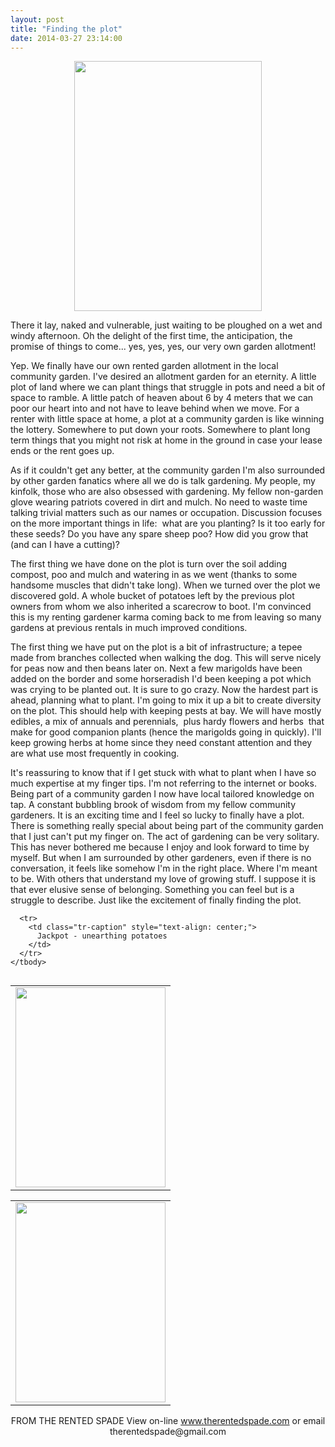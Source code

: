 ```yaml
---
layout: post
title: "Finding the plot"
date: 2014-03-27 23:14:00
---
```


<div dir="ltr" style="text-align: left;" trbidi="on">
  <div class="separator" style="clear: both; text-align: center;">
    <a href="http://2.bp.blogspot.com/-5an0YG2DV_c/UzN5FZ6O0NI/AAAAAAAAB90/ZBszYzTd51Q/s1600/IMAG2869.jpg" imageanchor="1" style="margin-left: 1em; margin-right: 1em;"><img border="0" src="http://2.bp.blogspot.com/-5an0YG2DV_c/UzN5FZ6O0NI/AAAAAAAAB90/ZBszYzTd51Q/s1600/IMAG2869.jpg" height="400" width="300" /></a>
  </div>
  
  <p>
    There it lay, naked and vulnerable, just waiting to be ploughed on a wet and windy afternoon. Oh the delight of the first time, the anticipation, the promise of things to come... yes, yes, yes, our very own garden allotment!
  </p>
  
  <p>
    <a name='more'></a>Yep. We finally have our own rented garden allotment in the local community garden. I've desired an allotment garden for an eternity. A little plot of land where we can plant things that struggle in pots and need a bit of space to ramble. A little patch of heaven about 6 by 4 meters that we can poor our heart into and not have to leave behind when we move. For a renter with little space at home, a plot at a community garden is like winning the lottery. Somewhere to put down your roots. Somewhere to plant long term things that you might not risk at home in the ground in case your lease ends or the rent goes up.
  </p>
  
  <p>
    As if it couldn't get any better, at the community garden I'm also surrounded by other garden fanatics where all we do is talk gardening. My people, my kinfolk, those who are also obsessed with gardening. My fellow non-garden glove wearing patriots covered in dirt and mulch. No need to waste time talking trivial matters such as our names or occupation. Discussion focuses on the more important things in life:  what are you planting? Is it too early for these seeds? Do you have any spare sheep poo? How did you grow that (and can I have a cutting)?
  </p>
  
  <p>
    The first thing we have done on the plot is turn over the soil adding compost, poo and mulch and watering in as we went (thanks to some handsome muscles that didn't take long). When we turned over the plot we discovered gold. A whole bucket of potatoes left by the previous plot owners from whom we also inherited a scarecrow to boot. I'm convinced this is my renting gardener karma coming back to me from leaving so many gardens at previous rentals in much improved conditions.
  </p>
  
  <p>
    The first thing we have put on the plot is a bit of infrastructure; a tepee made from branches collected when walking the dog. This will serve nicely for peas now and then beans later on. Next a few marigolds have been added on the border and some horseradish I'd been keeping a pot which was crying to be planted out. It is sure to go crazy. Now the hardest part is ahead, planning what to plant. I'm going to mix it up a bit to create diversity on the plot. This should help with keeping pests at bay. We will have mostly edibles, a mix of annuals and perennials,  plus hardy flowers and herbs  that make for good companion plants (hence the marigolds going in quickly). I'll keep growing herbs at home since they need constant attention and they are what use most frequently in cooking.
  </p>
  
  <p>
    It's reassuring to know that if I get stuck with what to plant when I have so much expertise at my finger tips. I'm not referring to the internet or books. Being part of a community garden I now have local tailored knowledge on tap. A constant bubbling brook of wisdom from my fellow community gardeners. It is an exciting time and I feel so lucky to finally have a plot. There is something really special about being part of the community garden that I just can't put my finger on. The act of gardening can be very solitary. This has never bothered me because I enjoy and look forward to time by myself. But when I am surrounded by other gardeners, even if there is no conversation, it feels like somehow I'm in the right place. Where I'm meant to be. With others that understand my love of growing stuff. I suppose it is that ever elusive sense of belonging. Something you can feel but is a struggle to describe. Just like the excitement of finally finding the plot.
  </p>
  
  <table cellpadding="0" cellspacing="0" class="tr-caption-container" style="float: left; margin-right: 1em; text-align: left;">
    <tbody>
      <tr>
        <td style="text-align: center;">
          <a href="http://4.bp.blogspot.com/-tEoUXY5yczw/UzN3y0dM8bI/AAAAAAAAB9c/czL_zJOSLfc/s1600/IMAG2874.jpg" imageanchor="1" style="clear: left; margin-bottom: 1em; margin-left: auto; margin-right: auto;"><img border="0" src="http://4.bp.blogspot.com/-tEoUXY5yczw/UzN3y0dM8bI/AAAAAAAAB9c/czL_zJOSLfc/s1600/IMAG2874.jpg" height="320" width="240" /></a>
        </td>
      </tr>
      
      <tr>
        <td class="tr-caption" style="text-align: center;">
          Jackpot - unearthing potatoes
        </td>
      </tr>
    </tbody>
  </table>
  
  <table align="center" cellpadding="0" cellspacing="0" class="tr-caption-container" style="margin-left: auto; margin-right: auto; text-align: center;">
    <tbody>
      <tr>
        <td style="text-align: center;">
          <a href="http://3.bp.blogspot.com/-9yU_wvsPbnw/UzN4Rzhh5uI/AAAAAAAAB9k/wxfv9HGZf60/s1600/IMAG2883.jpg" imageanchor="1" style="clear: left; display: inline !important; margin-bottom: 1em; margin-left: auto; margin-right: auto; text-align: center;"><img border="0" src="http://3.bp.blogspot.com/-9yU_wvsPbnw/UzN4Rzhh5uI/AAAAAAAAB9k/wxfv9HGZf60/s1600/IMAG2883.jpg" height="320" width="240" /></a>
        </td>
      </tr>
      
      <tr>
        <td class="tr-caption" style="text-align: center;">
          Ready for planting with inherited scarecrow
        </td>
      </tr>
    </tbody>
  </table>
  
  <p>
    <div class="separator" style="clear: both; text-align: center;">
      <span style="text-align: left;">FROM THE RENTED SPADE View on-line <a href="http://www.therentedspade.com" title="www.therentedspade.com">www.therentedspade.com</a> or email therentedspade@gmail.com</span>
    </div>
  </p>
</div>